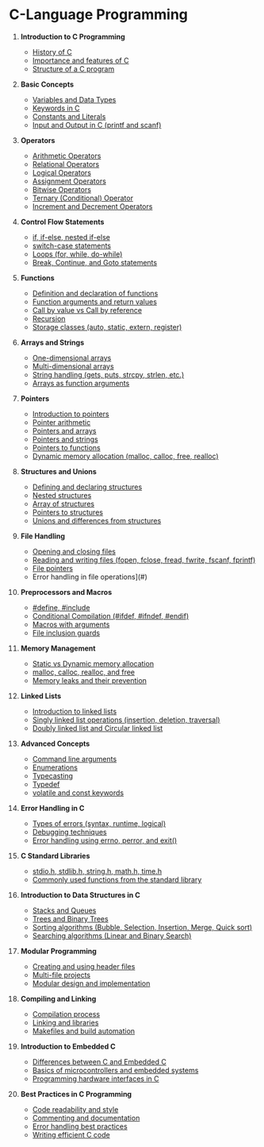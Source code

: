 # C-Language Programming

1. **Introduction to C Programming**
   - [History of C](#)
   - [Importance and features of C](#)
   - [Structure of a C program](#)

2. **Basic Concepts**
   - [Variables and Data Types](#)
   - [Keywords in C](#)
   - [Constants and Literals](#)
   - [Input and Output in C (printf and scanf)](#)

3. **Operators**
   - [Arithmetic Operators](#)
   - [Relational Operators](#)
   - [Logical Operators](#)
   - [Assignment Operators](#)
   - [Bitwise Operators](#)
   - [Ternary (Conditional) Operator](#)
   - [Increment and Decrement Operators](#)

4. **Control Flow Statements**
   - [if, if-else, nested if-else](#)
   - [switch-case statements](#)
   - [Loops (for, while, do-while)](#)
   - [Break, Continue, and Goto statements](#)

5. **Functions**
   - [Definition and declaration of functions](#)
   - [Function arguments and return values](#)
   - [Call by value vs Call by reference](#)
   - [Recursion](#)
   - [Storage classes (auto, static, extern, register)](#)

6. **Arrays and Strings**
   - [One-dimensional arrays](#)
   - [Multi-dimensional arrays](#)
   - [String handling (gets, puts, strcpy, strlen, etc.)](#)
   - [Arrays as function arguments](#)

7. **Pointers**
   - [Introduction to pointers](#)
   - [Pointer arithmetic](#)
   - [Pointers and arrays](#)
   - [Pointers and strings](#)
   - [Pointers to functions](#)
   - [Dynamic memory allocation (malloc, calloc, free, realloc)](#)

8. **Structures and Unions**
   - [Defining and declaring structures](#)
   - [Nested structures](#)
   - [Array of structures](#)
   - [Pointers to structures](#)
   - [Unions and differences from structures](#)

9. **File Handling**
   - [Opening and closing files](#)
   - [Reading and writing files (fopen, fclose, fread, fwrite, fscanf, fprintf)](#)
   - [File pointers](#)
   - Error handling in file operations](#)

10. **Preprocessors and Macros**
    - [#define, #include](#)
    - [Conditional Compilation (#ifdef, #ifndef, #endif)](#)
    - [Macros with arguments](#)
    - [File inclusion guards](#)

11. **Memory Management**
    - [Static vs Dynamic memory allocation](#)
    - [malloc, calloc, realloc, and free](#)
    - [Memory leaks and their prevention](#)

12. **Linked Lists**
    - [Introduction to linked lists](#)
    - [Singly linked list operations (insertion, deletion, traversal)](#)
    - [Doubly linked list and Circular linked list](#)

13. **Advanced Concepts**
    - [Command line arguments](#)
    - [Enumerations](#)
    - [Typecasting](#)
    - [Typedef](#)
    - [volatile and const keywords](#)

14. **Error Handling in C**
    - [Types of errors (syntax, runtime, logical)](#)
    - [Debugging techniques](#)
    - [Error handling using errno, perror, and exit()](#)

15. **C Standard Libraries**
    - [stdio.h, stdlib.h, string.h, math.h, time.h](#)
    - [Commonly used functions from the standard library](#)

16. **Introduction to Data Structures in C**
    - [Stacks and Queues](#)
    - [Trees and Binary Trees](#)
    - [Sorting algorithms (Bubble, Selection, Insertion, Merge, Quick sort)](#)
    - [Searching algorithms (Linear and Binary Search)](#)

17. **Modular Programming**
    - [Creating and using header files](#)
    - [Multi-file projects](#)
    - [Modular design and implementation](#)

18. **Compiling and Linking**
    - [Compilation process](#)
    - [Linking and libraries](#)
    - [Makefiles and build automation](#)

19. **Introduction to Embedded C**
    - [Differences between C and Embedded C](#)
    - [Basics of microcontrollers and embedded systems](#)
    - [Programming hardware interfaces in C](#)

20. **Best Practices in C Programming**
    - [Code readability and style](#)
    - [Commenting and documentation](#)
    - [Error handling best practices](#)
    - [Writing efficient C code](#)

